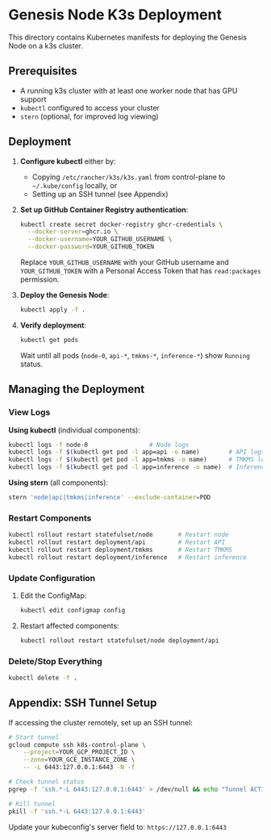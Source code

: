 # Genesis Node K3s Deployment

This directory contains Kubernetes manifests for deploying the Genesis Node on a k3s cluster.

## Prerequisites

- A running k3s cluster with at least one worker node that has GPU support
- `kubectl` configured to access your cluster
- `stern` (optional, for improved log viewing)

## Deployment

1. **Configure kubectl** either by:
   - Copying `/etc/rancher/k3s/k3s.yaml` from control-plane to `~/.kube/config` locally, or
   - Setting up an SSH tunnel (see Appendix)

2. **Set up GitHub Container Registry authentication**:
   ```bash
   kubectl create secret docker-registry ghcr-credentials \
     --docker-server=ghcr.io \
     --docker-username=YOUR_GITHUB_USERNAME \
     --docker-password=YOUR_GITHUB_TOKEN
   ```
   Replace `YOUR_GITHUB_USERNAME` with your GitHub username and `YOUR_GITHUB_TOKEN` with a Personal Access Token that has `read:packages` permission.

3. **Deploy the Genesis Node**:
   ```bash
   kubectl apply -f .
   ```

4. **Verify deployment**:
   ```bash
   kubectl get pods
   ```
   Wait until all pods (`node-0`, `api-*`, `tmkms-*`, `inference-*`) show `Running` status.

## Managing the Deployment

### View Logs

**Using kubectl** (individual components):
```bash
kubectl logs -f node-0                 # Node logs
kubectl logs -f $(kubectl get pod -l app=api -o name)        # API logs
kubectl logs -f $(kubectl get pod -l app=tmkms -o name)      # TMKMS logs
kubectl logs -f $(kubectl get pod -l app=inference -o name)  # Inference logs
```

**Using stern** (all components):
```bash
stern 'node|api|tmkms|inference' --exclude-container=POD
```

### Restart Components

```bash
kubectl rollout restart statefulset/node       # Restart node
kubectl rollout restart deployment/api         # Restart API
kubectl rollout restart deployment/tmkms       # Restart TMKMS
kubectl rollout restart deployment/inference   # Restart inference
```

### Update Configuration

1. Edit the ConfigMap:
   ```bash
   kubectl edit configmap config
   ```

2. Restart affected components:
   ```bash
   kubectl rollout restart statefulset/node deployment/api
   ```

### Delete/Stop Everything

```bash
kubectl delete -f .
```

## Appendix: SSH Tunnel Setup

If accessing the cluster remotely, set up an SSH tunnel:

```bash
# Start tunnel
gcloud compute ssh k8s-control-plane \
    --project=YOUR_GCP_PROJECT_ID \
    --zone=YOUR_GCE_INSTANCE_ZONE \
    -- -L 6443:127.0.0.1:6443 -N -f

# Check tunnel status
pgrep -f 'ssh.*-L 6443:127.0.0.1:6443' > /dev/null && echo "Tunnel ACTIVE" || echo "Tunnel NOT ACTIVE"

# Kill tunnel
pkill -f 'ssh.*-L 6443:127.0.0.1:6443'
```

Update your kubeconfig's server field to: `https://127.0.0.1:6443`
